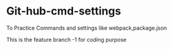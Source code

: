 # Git-hub-cmd-settings
To Practice Commands and settings like webpack,package.json

This is the feature branch -1 for coding purpose

